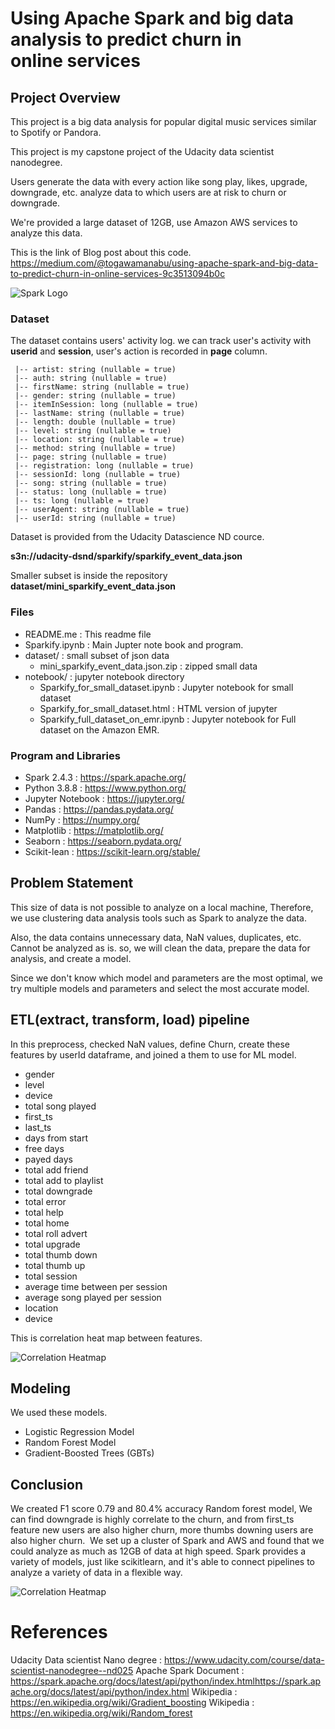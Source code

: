 # Using Apache Spark and big data analysis to predict churn in online services

## Project Overview

This project is a big data analysis for popular digital music services similar to Spotify or Pandora.

This project is my capstone project of the Udacity data scientist nanodegree.

Users generate the data with every action like song play, likes, upgrade, downgrade, etc. analyze data to which users are at risk to churn or downgrade. 

We're provided a large dataset of 12GB, use Amazon AWS services to analyze this data.

This is the link of Blog post about this code. https://medium.com/@togawamanabu/using-apache-spark-and-big-data-to-predict-churn-in-online-services-9c3513094b0c


![Spark Logo](./images/Apache_Spark_logo.svg.png)

### Dataset

The dataset contains users' activity log. we can track user's activity with **userid** and **session**, user's action is recorded in **page** column.
```
 |-- artist: string (nullable = true)
 |-- auth: string (nullable = true)
 |-- firstName: string (nullable = true)
 |-- gender: string (nullable = true)
 |-- itemInSession: long (nullable = true)
 |-- lastName: string (nullable = true)
 |-- length: double (nullable = true)
 |-- level: string (nullable = true)
 |-- location: string (nullable = true)
 |-- method: string (nullable = true)
 |-- page: string (nullable = true)
 |-- registration: long (nullable = true)
 |-- sessionId: long (nullable = true)
 |-- song: string (nullable = true)
 |-- status: long (nullable = true)
 |-- ts: long (nullable = true)
 |-- userAgent: string (nullable = true)
 |-- userId: string (nullable = true)
```

Dataset is provided from the Udacity Datascience ND cource.

**s3n://udacity-dsnd/sparkify/sparkify_event_data.json**

Smaller subset is inside the repository **dataset/mini_sparkify_event_data.json**

### Files

 - README.me : This readme file
 - Sparkify.ipynb : Main Jupter note book and program.
 - dataset/ : small subset of json data 
   - mini_sparkify_event_data.json.zip : zipped small data
 - notebook/ : jupyter notebook directory
   - Sparkify_for_small_dataset.ipynb : Jupyter notebook for small dataset 
   - Sparkify_for_small_dataset.html : HTML version of jupyter 
   - Sparkify_full_dataset_on_emr.ipynb : Jupyter notebook for Full dataset on the Amazon EMR. 
  

### Program and Libraries

- Spark 2.4.3 : https://spark.apache.org/
- Python 3.8.8 : https://www.python.org/
- Jupyter Notebook : https://jupyter.org/
- Pandas : https://pandas.pydata.org/
- NumPy : https://numpy.org/
- Matplotlib : https://matplotlib.org/
- Seaborn : https://seaborn.pydata.org/
- Scikit-lean : https://scikit-learn.org/stable/


## Problem Statement

This size of data is not possible to analyze on a local machine, Therefore, we use clustering data analysis tools such as Spark to analyze the data.

Also, the data contains unnecessary data, NaN values, duplicates, etc. Cannot be analyzed as is. so, we will clean the data, prepare the data for analysis, and create a model.

Since we don't know which model and parameters are the most optimal, we try multiple models and parameters and select the most accurate model.

## ETL(extract, transform, load) pipeline

In this preprocess, checked NaN values, define Churn, create these features by userId dataframe,
and joined a them to use for ML model.

- gender
- level
- device
- total song played
- first_ts
- last_ts
- days from start
- free days
- payed days
- total add friend
- total add to playlist
- total downgrade
- total error
- total help
- total home
- total roll advert
- total upgrade
- total thumb down
- total thumb up
- total session
- average time between per session
- average song played per session
- location
- device

This is correlation heat map between features.

![Correlation Heatmap](./images/corr.png)

## Modeling

We used these models.

- Logistic Regression Model
- Random Forest Model
- Gradient-Boosted Trees (GBTs)

## Conclusion

We created F1 score 0.79 and 80.4% accuracy Random forest model,
We can find downgrade is highly correlate to the churn, and from first_ts feature new users are also higher churn, more thumbs downing users are also higher churn. 
We set up a cluster of Spark and AWS and found that we could analyze as much as 12GB of data at high speed.
Spark provides a variety of models, just like scikitlearn, and it's able to connect pipelines to analyze a variety of data in a flexible way.

![Correlation Heatmap](./images/romdomforest.png)

# References

Udacity Data scientist Nano degree : https://www.udacity.com/course/data-scientist-nanodegree--nd025
Apache Spark Document : https://spark.apache.org/docs/latest/api/python/index.htmlhttps://spark.apache.org/docs/latest/api/python/index.html
Wikipedia : https://en.wikipedia.org/wiki/Gradient_boosting
Wikipedia : https://en.wikipedia.org/wiki/Random_forest